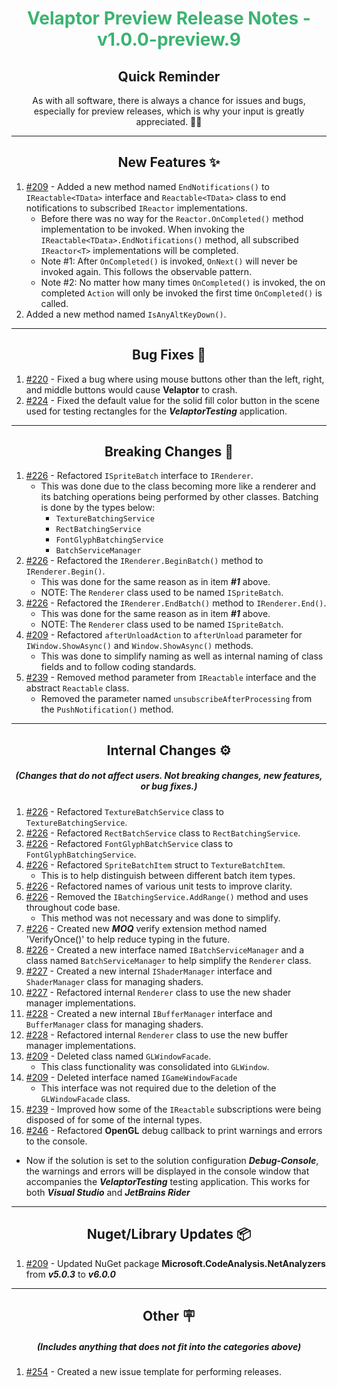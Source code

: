 <h1 align="center" style='color:mediumseagreen;font-weight:bold'>
   Velaptor Preview Release Notes - v1.0.0-preview.9
</h1>

<h2 align="center" style='font-weight:bold'>Quick Reminder</h2>

<div align="center">

As with all software, there is always a chance for issues and bugs, especially for preview releases, which is why your input is greatly appreciated. 🙏🏼
</div>

---

<h2 style="font-weight:bold" align="center">New Features ✨</h2>

1. [#209](https://github.com/KinsonDigital/Velaptor/issues/209) - Added a new method named `EndNotifications()` to `IReactable<TData>` interface and `Reactable<TData>` class to end notifications to subscribed `IReactor` implementations.
   - Before there was no way for the `Reactor.OnCompleted()` method implementation to be invoked.  When invoking the `IReactable<TData>.EndNotifications()` method, all subscribed `IReactor<T>` implementations will be completed.
   - Note #1: After `OnCompleted()` is invoked, `OnNext()` will never be invoked again.  This follows the observable pattern.
   - Note #2: No matter how many times `OnCompleted()` is invoked, the on completed `Action` will only be invoked the first time `OnCompleted()` is called.
2. Added a new method named `IsAnyAltKeyDown()`.

---

<h2 style="font-weight:bold" align="center">Bug Fixes 🐛</h2>

1. [#220](https://github.com/KinsonDigital/Velaptor/issues/220) - Fixed a bug where using mouse buttons other than the left, right, and middle buttons would cause **Velaptor** to crash.
2. [#224](https://github.com/KinsonDigital/Velaptor/issues/224) - Fixed the default value for the solid fill color button in the scene used for testing rectangles for the **_VelaptorTesting_** application.

---

<h2 style="font-weight:bold" align="center">Breaking Changes 🧨</h2>

1. [#226](https://github.com/KinsonDigital/Velaptor/issues/226) - Refactored `ISpriteBatch` interface to `IRenderer`.
    - This was done due to the class becoming more like a renderer and its batching operations being performed by other classes.  Batching is done by the types below:
      - `TextureBatchingService`
      - `RectBatchingService`
      - `FontGlyphBatchingService`
      - `BatchServiceManager`
2. [#226](https://github.com/KinsonDigital/Velaptor/issues/226) - Refactored the `IRenderer.BeginBatch()` method to `IRenderer.Begin()`.
   - This was done for the same reason as in item **_#1_** above.
   - NOTE: The `Renderer` class used to be named `ISpriteBatch`.
3. [#226](https://github.com/KinsonDigital/Velaptor/issues/226) - Refactored the `IRenderer.EndBatch()` method to `IRenderer.End()`.
   - This was done for the same reason as in item **_#1_** above.
   - NOTE: The `Renderer` class used to be named `ISpriteBatch`.
4. [#209](https://github.com/KinsonDigital/Velaptor/issues/209) - Refactored `afterUnloadAction` to `afterUnload` parameter for `IWindow.ShowAsync()` and `Window.ShowAsync()` methods.
   - This was done to simplify naming as well as internal naming of class fields and to follow coding standards.
5. [#239](https://github.com/KinsonDigital/Velaptor/issues/239) - Removed method parameter from `IReactable` interface and the abstract `Reactable` class.
   - Removed the parameter named `unsubscribeAfterProcessing` from the `PushNotification()` method.

---

<h2 style="font-weight:bold" align="center">Internal Changes ⚙️</h2>
<h5 align="center">(Changes that do not affect users.  Not breaking changes, new features, or bug fixes.)</h5>

1. [#226](https://github.com/KinsonDigital/Velaptor/issues/226) - Refactored `TextureBatchService` class to `TextureBatchingService`.
2. [#226](https://github.com/KinsonDigital/Velaptor/issues/226) - Refactored `RectBatchService` class to `RectBatchingService`.
3. [#226](https://github.com/KinsonDigital/Velaptor/issues/226) - Refactored `FontGlyphBatchService` class to `FontGlyphBatchingService`.
4. [#226](https://github.com/KinsonDigital/Velaptor/issues/226) - Refactored `SpriteBatchItem` struct to `TextureBatchItem`.
   - This is to help distinguish between different batch item types.
5. [#226](https://github.com/KinsonDigital/Velaptor/issues/226) - Refactored names of various unit tests to improve clarity.
6. [#226](https://github.com/KinsonDigital/Velaptor/issues/226) - Removed the `IBatchingService.AddRange()` method and uses throughout code base.
   - This method was not necessary and was done to simplify.
7. [#226](https://github.com/KinsonDigital/Velaptor/issues/226) - Created new **_MOQ_** verify extension method named 'VerifyOnce()' to help reduce typing in the future.
8. [#226](https://github.com/KinsonDigital/Velaptor/issues/226) - Created a new interface named `IBatchServiceManager` and a class named `BatchServiceManager` to help simplify the `Renderer` class.
9. [#227](https://github.com/KinsonDigital/Velaptor/issues/227) - Created a new internal `IShaderManager` interface and `ShaderManager` class for managing shaders.
10. [#227](https://github.com/KinsonDigital/Velaptor/issues/227) - Refactored internal `Renderer` class to use the new shader manager implementations.
11. [#228](https://github.com/KinsonDigital/Velaptor/issues/228) - Created a new internal `IBufferManager` interface and `BufferManager` class for managing shaders.
12. [#228](https://github.com/KinsonDigital/Velaptor/issues/228) - Refactored internal `Renderer` class to use the new buffer manager implementations.
13. [#209](https://github.com/KinsonDigital/Velaptor/issues/209) - Deleted class named `GLWindowFacade`.
    - This class functionality was consolidated into `GLWindow`.
14. [#209](https://github.com/KinsonDigital/Velaptor/issues/209) - Deleted interface named `IGameWindowFacade`
    - This interface was not required due to the deletion of the `GLWindowFacade` class.
15. [#239](https://github.com/KinsonDigital/Velaptor/issues/239) - Improved how some of the `IReactable` subscriptions were being disposed of for some of the internal types.
16. [#246](https://github.com/KinsonDigital/Velaptor/issues/246) - Refactored **OpenGL** debug callback to print warnings and errors to the console.
   - Now if the solution is set to the solution configuration **_Debug-Console_**, the warnings and errors will be displayed in the console window that accompanies the **_VelaptorTesting_** testing application.  This works for both **_Visual Studio_** and **_JetBrains Rider_**

---

<h2 style="font-weight:bold" align="center">Nuget/Library Updates 📦</h2>

1. [#209](https://github.com/KinsonDigital/Velaptor/issues/209) - Updated NuGet package **Microsoft.CodeAnalysis.NetAnalyzers** from **_v5.0.3_** to **_v6.0.0_**

---

<h2 style="font-weight:bold" align="center">Other 🪧</h2>
<h5 align="center">(Includes anything that does not fit into the categories above)</h5>

1. [#254](https://github.com/KinsonDigital/Velaptor/issues/254) - Created a new issue template for performing releases.
